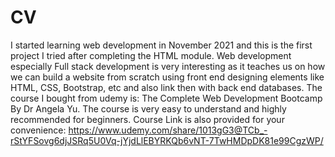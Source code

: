 # CV
I started learning web development in November 2021 and this is the first project I tried after completing the HTML module. 
Web development especially Full stack development is very interesting as it teaches us on how we can build a website from scratch using front end designing elements like HTML, CSS, Bootstrap, etc and also link then with back end databases. 
The course I bought from udemy is: The Complete Web Development Bootcamp By Dr Angela Yu. The course is very easy to understand and highly recommended for beginners. 
Course Link is also provided for your convenience: https://www.udemy.com/share/1013gG3@TCb_-rStYFSovg6djJSRq5U0Vq-jYjdLlEBYRKQb6vNT-7TwHMDpDK81e99CgzWP/
